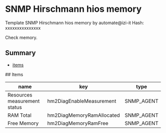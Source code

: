 # SNMP Hirschmann hios memory
Template SNMP Hirschmann hios memory by automate@izi-it
Hash: xxxxxxxxxxxxxxx

Check memory.
## Summary
* [items](#items)

<a name="items" />
## Items

| name | key | type |
| ------------- |------------- |------------- |
| Resources measurement status | hm2DiagEnableMeasurement | SNMP_AGENT |
| RAM Total | hm2DiagMemoryRamAllocated | SNMP_AGENT |
| Free Memory | hm2DiagMemoryRamFree | SNMP_AGENT |
